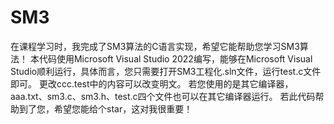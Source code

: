 # SM3
在课程学习时，我完成了SM3算法的C语言实现，希望它能帮助您学习SM3算法！ 本代码使用Microsoft Visual Studio 2022编写，能够在Microsoft Visual Studio顺利运行，具体而言，您只需要打开SM3工程化.sln文件，运行test.c文件即可。 更改ccc.test中的内容可以改变明文。 若您使用的是其它编译器，aaa.txt、sm3.c、sm3.h、test.c四个文件也可以在其它编译器运行。 若此代码帮助到了您，希望您能给个star，这对我很重要！
